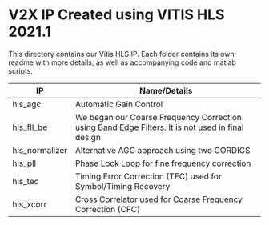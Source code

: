 # V2X IP Created using VITIS HLS 2021.1
This directory contains our Vitis HLS IP. Each folder contains its own readme with more details, as well as accompanying code and matlab scripts.

| IP      | Name/Details                                                             |
| --------------------- | ------------------------------------------------------------------- |
| hls_agc   | Automatic Gain Control |
| hls_fll_be | We began our Coarse Frequency Correction using Band Edge Filters. It is not used in final design|
| hls_normalizer | Alternative AGC approach using two CORDICS |
| hls_pll | Phase Lock Loop for fine frequency correction |
| hls_tec | Timing Error Correction (TEC) used for Symbol/Timing Recovery |
| hls_xcorr | Cross Correlator used for Coarse Frequency Correction (CFC) | 